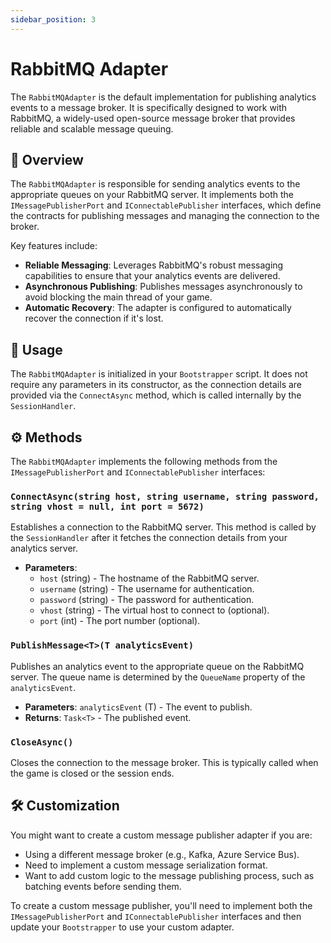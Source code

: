 ```yaml
---
sidebar_position: 3
---
```


# RabbitMQ Adapter

The `RabbitMQAdapter` is the default implementation for publishing analytics events to a message broker. It is specifically designed to work with RabbitMQ, a widely-used open-source message broker that provides reliable and scalable message queuing.

## 📝 Overview

The `RabbitMQAdapter` is responsible for sending analytics events to the appropriate queues on your RabbitMQ server. It implements both the `IMessagePublisherPort` and `IConnectablePublisher` interfaces, which define the contracts for publishing messages and managing the connection to the broker.

Key features include:
* **Reliable Messaging**: Leverages RabbitMQ's robust messaging capabilities to ensure that your analytics events are delivered.
* **Asynchronous Publishing**: Publishes messages asynchronously to avoid blocking the main thread of your game.
* **Automatic Recovery**: The adapter is configured to automatically recover the connection if it's lost.

## 🚀 Usage

The `RabbitMQAdapter` is initialized in your `Bootstrapper` script. It does not require any parameters in its constructor, as the connection details are provided via the `ConnectAsync` method, which is called internally by the `SessionHandler`.

## ⚙️ Methods

The `RabbitMQAdapter` implements the following methods from the `IMessagePublisherPort` and `IConnectablePublisher` interfaces:

### `ConnectAsync(string host, string username, string password, string vhost = null, int port = 5672)`

Establishes a connection to the RabbitMQ server. This method is called by the `SessionHandler` after it fetches the connection details from your analytics server.

* **Parameters**:
    * `host` (string) - The hostname of the RabbitMQ server.
    * `username` (string) - The username for authentication.
    * `password` (string) - The password for authentication.
    * `vhost` (string) - The virtual host to connect to (optional).
    * `port` (int) - The port number (optional).

### `PublishMessage<T>(T analyticsEvent)`

Publishes an analytics event to the appropriate queue on the RabbitMQ server. The queue name is determined by the `QueueName` property of the `analyticsEvent`.

* **Parameters**: `analyticsEvent` (T) - The event to publish.
* **Returns**: `Task<T>` - The published event.

### `CloseAsync()`

Closes the connection to the message broker. This is typically called when the game is closed or the session ends.

## 🛠️ Customization

You might want to create a custom message publisher adapter if you are:

* Using a different message broker (e.g., Kafka, Azure Service Bus).
* Need to implement a custom message serialization format.
* Want to add custom logic to the message publishing process, such as batching events before sending them.

To create a custom message publisher, you'll need to implement both the `IMessagePublisherPort` and `IConnectablePublisher` interfaces and then update your `Bootstrapper` to use your custom adapter.